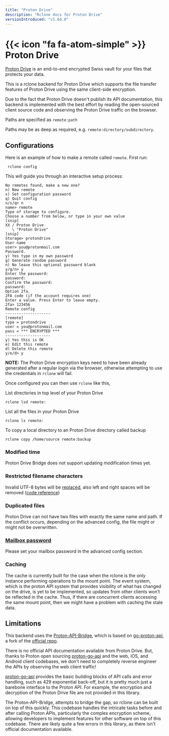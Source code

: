 ```yaml
---
title: "Proton Drive"
description: "Rclone docs for Proton Drive"
versionIntroduced: "v1.64.0"
---
```


# {{< icon "fa fa-atom-simple" >}} Proton Drive

[Proton Drive](https://proton.me/drive) is an end-to-end encrypted Swiss vault
 for your files that protects your data.

This is a rclone backend for Proton Drive which supports the file transfer
features of Proton Drive using the same client-side encryption.

Due to the fact that Proton Drive doesn't publish its API documentation, this 
backend is implemented with the best effort by reading the open-sourced client 
source code and observing the Proton Drive traffic on the browser.

Paths are specified as `remote:path`

Paths may be as deep as required, e.g. `remote:directory/subdirectory`.

## Configurations

Here is an example of how to make a remote called `remote`.  First run:

     rclone config

This will guide you through an interactive setup process:

```
No remotes found, make a new one?
n) New remote
s) Set configuration password
q) Quit config
n/s/q> n
name> remote
Type of storage to configure.
Choose a number from below, or type in your own value
[snip]
XX / Proton Drive
   \ "Proton Drive"
[snip]
Storage> protondrive
User name
user> you@protonmail.com
Password.
y) Yes type in my own password
g) Generate random password
n) No leave this optional password blank
y/g/n> y
Enter the password:
password:
Confirm the password:
password:
Option 2fa.
2FA code (if the account requires one)
Enter a value. Press Enter to leave empty.
2fa> 123456
Remote config
--------------------
[remote]
type = protondrive
user = you@protonmail.com
pass = *** ENCRYPTED ***
--------------------
y) Yes this is OK
e) Edit this remote
d) Delete this remote
y/e/d> y
```

**NOTE:** The Proton Drive encryption keys need to have been already generated 
after a regular login via the browser, otherwise attempting to use the 
credentials in `rclone` will fail.

Once configured you can then use `rclone` like this,

List directories in top level of your Proton Drive

    rclone lsd remote:

List all the files in your Proton Drive

    rclone ls remote:

To copy a local directory to an Proton Drive directory called backup

    rclone copy /home/source remote:backup

### Modified time

Proton Drive Bridge does not support updating modification times yet.

### Restricted filename characters

Invalid UTF-8 bytes will be [replaced](/overview/#invalid-utf8), also left and 
right spaces will be removed ([code reference](https://github.com/ProtonMail/WebClients/blob/b4eba99d241af4fdae06ff7138bd651a40ef5d3c/applications/drive/src/app/store/_links/validation.ts#L51))

### Duplicated files

Proton Drive can not have two files with exactly the same name and path. If the 
conflict occurs, depending on the advanced config, the file might or might not 
be overwritten.

### [Mailbox password](https://proton.me/support/the-difference-between-the-mailbox-password-and-login-password)

Please set your mailbox password in the advanced config section.

### Caching

The cache is currently built for the case when the rclone is the only instance 
performing operations to the mount point. The event system, which is the proton
API system that provides visibility of what has changed on the drive, is yet 
to be implemented, so updates from other clients won’t be reflected in the 
cache. Thus, if there are concurrent clients accessing the same mount point, 
then we might have a problem with caching the stale data.

## Limitations

This backend uses the 
[Proton-API-Bridge](https://github.com/henrybear327/Proton-API-Bridge), which 
is based on [go-proton-api](https://github.com/henrybear327/go-proton-api), a 
fork of the [official repo](https://github.com/ProtonMail/go-proton-api).

There is no official API documentation available from Proton Drive. But, thanks 
to Proton open sourcing [proton-go-api](https://github.com/ProtonMail/go-proton-api) 
and the web, iOS, and Android client codebases, we don't need to completely 
reverse engineer the APIs by observing the web client traffic! 

[proton-go-api](https://github.com/ProtonMail/go-proton-api) provides the basic 
building blocks of API calls and error handling, such as 429 exponential 
back-off, but it is pretty much just a barebone interface to the Proton API. 
For example, the encryption and decryption of the Proton Drive file are not 
provided in this library. 

The Proton-API-Bridge, attempts to bridge the gap, so rclone can be built on 
top of this quickly. This codebase handles the intricate tasks before and after 
calling Proton APIs, particularly the complex encryption scheme, allowing 
developers to implement features for other software on top of this codebase. 
There are likely quite a few errors in this library, as there isn't official 
documentation available. 